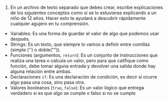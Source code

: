 1. En un archivo de texto separado que debes crear, escribe explicaciones de los siguientes conceptos como si se lo estuvieras explicando a un niño de 12 años. Hacer esto te ayudará a descubrir rápidamente cualquier agujero en tu comprensión.

 * Variables: Es una forma de guardar el valor de algo que podemos usar después. 
 * Strings: Es un texto, que siempre lo vamos a definir entre comillas (simple ('') o doble("")). 
 * Funciones (argumentos, `return`): Es un conjunto de instrucciones que realiza una tarea o calcula un valor, pero para que califique como función, debe tomar alguna entrada y devolver una salida donde hay alguna relación entre ambas.
 * Declaraciones `if`: Es una declaración de condición, es decir si ocurre algo pasa una cosa, sino pasa otra.
 * Valores booleanos (`true`, `false`): Es un valor lógico que entrega verdadero si es que algo se cumple o falso si no se cumple